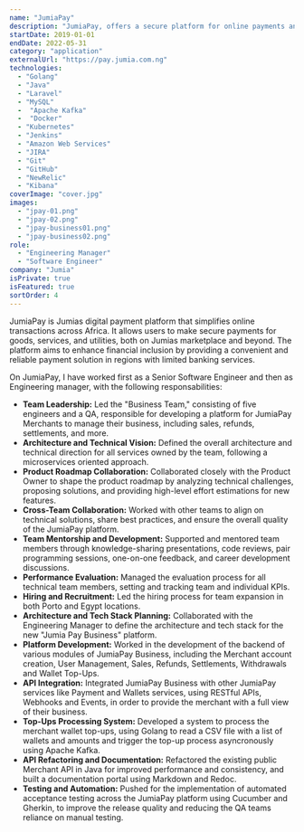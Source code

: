 ```yaml
---
name: "JumiaPay"
description: "JumiaPay, offers a secure platform for online payments and financial transactions across Africa, simplifying purchases and utility payments."
startDate: 2019-01-01
endDate: 2022-05-31
category: "application"
externalUrl: "https://pay.jumia.com.ng"
technologies:
  - "Golang"
  - "Java"
  - "Laravel"
  - "MySQL"
  -  "Apache Kafka"
  -  "Docker"
  - "Kubernetes"
  - "Jenkins"
  - "Amazon Web Services"
  - "JIRA"
  - "Git"
  - "GitHub"
  - "NewRelic"
  - "Kibana"
coverImage: "cover.jpg"
images:
  - "jpay-01.png"
  - "jpay-02.png"
  - "jpay-business01.png"
  - "jpay-business02.png"
role:
  - "Engineering Manager"
  - "Software Engineer"
company: "Jumia"
isPrivate: true
isFeatured: true
sortOrder: 4
---
```


JumiaPay is Jumias digital payment platform that simplifies online transactions across Africa. It allows users to make secure payments for goods, services, and utilities, both on Jumias marketplace and beyond. The platform aims to enhance financial inclusion by providing a convenient and reliable payment solution in regions with limited banking services.

On JumiaPay, I have worked first as a Senior Software Engineer and then as Engineering manager, with the following responsabilities:

- **Team Leadership:** Led the "Business Team," consisting of five engineers and a QA, responsible for developing a platform for JumiaPay Merchants to manage their business, including sales, refunds, settlements, and more.
- **Architecture and Technical Vision:** Defined the overall architecture and technical direction for all services owned by the team, following a microservices oriented approach.
- **Product Roadmap Collaboration:** Collaborated closely with the Product Owner to shape the product roadmap by analyzing technical challenges, proposing solutions, and providing high-level effort estimations for new features.
- **Cross-Team Collaboration:** Worked with other teams to align on technical solutions, share best practices, and ensure the overall quality of the JumiaPay platform.
- **Team Mentorship and Development:** Supported and mentored team members through knowledge-sharing presentations, code reviews, pair programming sessions, one-on-one feedback, and career development discussions.
- **Performance Evaluation:** Managed the evaluation process for all technical team members, setting and tracking team and individual KPIs.
- **Hiring and Recruitment:** Led the hiring process for team expansion in both Porto and Egypt locations.
- **Architecture and Tech Stack Planning:** Collaborated with the Engineering Manager to define the architecture and tech stack for the new "Jumia Pay Business" platform.
- **Platform Development:** Worked in the development of the backend of various modules of JumiaPay Business, including the Merchant account creation, User Management, Sales, Refunds, Settlements, Withdrawals and Wallet Top-Ups.
- **API Integration:** Integrated JumiaPay Business  with other JumiaPay services like Payment and Wallets services, using RESTful APIs, Webhooks and Events, in order to provide the merchant with a full view of their business.
- **Top-Ups Processing System:** Developed a system to process the merchant wallet top-ups, using Golang to read a CSV file with a list of wallets and amounts and trigger the top-up process asyncronously using Apache Kafka.
- **API Refactoring and Documentation:** Refactored the existing public Merchant API in Java for improved performance and consistency, and built a documentation portal using Markdown and Redoc.
- **Testing and Automation:** Pushed for the implementation of automated acceptance testing across the JumiaPay platform using Cucumber and Gherkin, to improve the release quality and reducing the QA teams reliance on manual testing.
